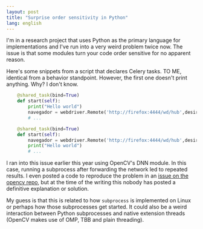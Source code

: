 ```yaml
---
layout: post
title: "Surprise order sensitivity in Python"
lang: english
---
```


I'm in a research project that uses Python as the primary language for
implementations and I've run into a very weird problem twice now. The issue is
that some modules turn your code order sensitive for no apparent reason. 

Here's some snippets from a script that declares Celery tasks. TO ME, identical
from a behavior standpoint. However, the first one doesn't print anything. Why?
I don't know.

```python
    @shared_task(bind=True)
    def start(self):
        print("Hello world")
        navegador = webdriver.Remote('http://firefox:4444/wd/hub',desired_capabilities=DesiredCapabilities.FIREFOX)
        # ...
```

```python
    @shared_task(bind=True)
    def start(self):
        navegador = webdriver.Remote('http://firefox:4444/wd/hub',desired_capabilities=DesiredCapabilities.FIREFOX)
        print("Hello world")
        # ...
```

I ran into this issue earlier this year using OpenCV's DNN module.
In this case, running a subprocess after forwarding the network led to
repeated results. I even posted a code to reproduce the problem in an
[issue on the opencv repo](https://github.com/opencv/opencv/issues/19643#issuecomment-875222766),
but at the time of the writing this nobody has posted a definitive
explanation or solution.

My guess is that this is related to how `subprocess` is implemented on Linux or
perhaps how those subprocesses get started. It could also be a weird interaction
between Python subprocesses and native extension threads (OpenCV makes use of
OMP, TBB and plain threading).

